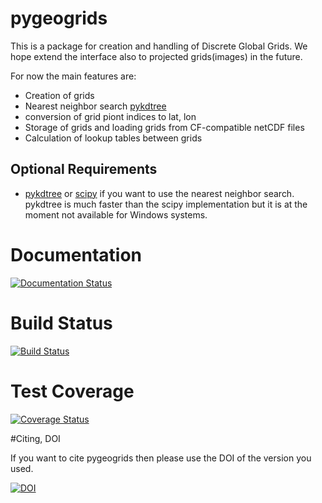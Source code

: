 # pygeogrids #

This is a package for creation and handling of Discrete Global Grids. We hope
extend the interface also to projected grids(images) in the future.

For now the main features are:

- Creation of grids
- Nearest neighbor search [pykdtree](https://github.com/storpipfugl/pykdtree)
- conversion of grid piont indices to lat, lon
- Storage of grids and loading grids from CF-compatible netCDF files
- Calculation of lookup tables between grids

## Optional Requirements

- [pykdtree](https://github.com/storpipfugl/pykdtree) or [scipy](http://www.scipy.org/) if you want to use the nearest neighbor search. pykdtree is much faster than the scipy implementation but it is at the moment not available for Windows systems.

# Documentation

[![Documentation Status](https://readthedocs.org/projects/pygeogrids/badge/?version=latest)](http://pygeogrids.readthedocs.org/)


# Build Status

[![Build Status](https://travis-ci.org/TUW-GEO/pygeogrids.svg?branch=master)](https://travis-ci.org/TUW-GEO/pygeogrids)

# Test Coverage

[![Coverage Status](https://coveralls.io/repos/TUW-GEO/pygeogrids/badge.svg?branch=master)](https://coveralls.io/r/TUW-GEO/pygeogrids?branch=master)

#Citing, DOI

If you want to cite pygeogrids then please use the DOI of the version you used.

[![DOI](https://zenodo.org/badge/12761/TUW-GEO/pygeogrids.svg)](http://dx.doi.org/10.5281/zenodo.17406)
